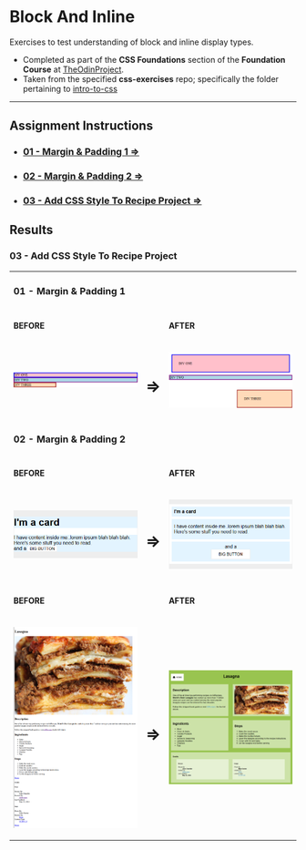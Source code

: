 # Block And Inline

Exercises to test understanding of block and inline display types.

- Completed as part of the **CSS Foundations** section of the **Foundation Course** at [TheOdinProject](https://www.theodinproject.com).
- Taken from  the specified **css-exercises** repo; specifically the folder pertaining to [intro-to-css](https://github.com/TheOdinProject/css-exercises/tree/main/foundations/block-and-inline)


---

## Assignment Instructions

 - ### [01 - Margin & Padding 1 &rArr;](./block-and-inline/01-margin-and-padding-1/)
 - ### [02 - Margin & Padding 2 &rArr;](./block-and-inline/02-margin-and-padding-2/)
 - ### [03 - Add CSS Style To Recipe Project &rArr;](./recipe-css/)

## Results

<table>

<tr>
<td width="47%">

### 01 - Margin & Padding 1

</td>
<td width="6%"></td>
<td width="47%"></td>
</tr>

<tr>
<td>

#### BEFORE

</td>
<td></td>
<td>

#### AFTER

</td>
</tr>

<tr>
<td>

![margin and padding 1 before](./img/bai1-before.png)

</td>
<td align="center">
<h1>&rArr;</h1>
</td>
<td>

![margin and padding 1 after](./img/bai1-after.png)

</td>
</tr>

<tr>
<td>

### 02 - Margin & Padding 2

</td>
<td></td>
<td></td>
</tr>

<tr>
<td>

#### BEFORE

</td>
<td></td>
<td>

#### AFTER

</td>
</tr>

<tr>
<td>

![margin and padding 2 before](./img/bai2-before.png)

</td>
<td align="center">
<h1>&rArr;</h1>
</td>
<td>

![margin and padding 2 after](./img/bai2-after.png)

</td>
</tr>

### 03 - Add CSS Style To Recipe Project

</td>
<td></td>
<td></td>
</tr>

<tr>
<td>

#### BEFORE

</td>
<td></td>
<td>

#### AFTER

</td>
</tr>

<tr>
<td>

![example recipe page before](./img/rp-before.png)

</td>
<td align="center">
<h1>&rArr;</h1>
</td>
<td>

![example recipe page after](./img/rp-after.png)

</td>
</tr>

</table>
